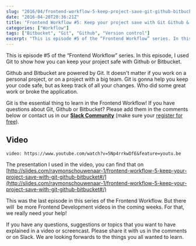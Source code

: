 ```yaml
---
slug: "2016/04/frontend-workflow-5-keep-project-save-git-github-bitbucket/"
date: "2016-04-20T20:36:21Z"
title: "Frontend Workflow #5: Keep your project save with Git Github & Bitbucket"
categories: ["Workflow"]
tags: ["Bitbucket", "Git", "Github", "Version control"]
excerpt: "This is episode #5 of the “Frontend Workflow” series. In this episode, I used Git to show how you c..."
---
```


This is episode #5 of the “Frontend Workflow” series. In this episode, I used Git to show how you can keep your project safe with Github or Bitbucket.

Github and Bitbucket are powered by Git. It doesn't matter if you work on a personal project, or on a project with a big team. Git is gonna help you keep your code safe, but as keep track of all your changes. Who did some great work or broke the application.

Git is the essential thing to learn in the Frontend Workflow! If you have questions about Git, Github or Bitbucket? Please add them in the comments below or contact us in our [**Slack Community**](https://mrfrontend.slack.com/) (make sure your [register for free](http://mrfrontend.org/)).

## Video

`video: https://www.youtube.com/watch?v=5Np4rrkwDfE&feature=youtu.be`

The presentation I used in the video, you can find that on [http://slides.com/raymonschouwenaar-1/frontend-workflow-5-keep-your-project-save-with-git-github-bitbucket#/](http://slides.com/raymonschouwenaar-1/frontend-workflow-5-keep-your-project-save-with-git-github-bitbucket#/)

This was the last episode in this series of the Frontend Workflow. But there will  be more Frontend Development videos in the coming weeks. For that, we really need your help!

If you have any questions, suggestions or topics that you want to have explained in a video or screencast. Please share it with us in the comments or on Slack. We are looking forwards to the things you all wanted to learn.